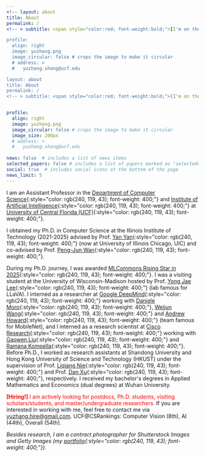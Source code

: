 ```yaml
---
<!-- layout: about
title: About
permalink: /
<!-- > subtitle: <span style="color:red; font-weight:bold;">[I'm on the 24/25 academic job market. Feel free to contact me.]</span>     -->

profile:
  align: right
  image: yuzhang.png
  image_circular: false # crops the image to make it circular
  # address: >
  #   yuzhang.shang@ucf.edu

layout: about
title: About
permalink: /
<!-- > subtitle: <span style="color:red; font-weight:bold;">[I'm on the 24/25 academic job market. Feel free to contact me.]</span>     -->


profile:
  align: right
  image: yuzhang.png
  image_circular: false # crops the image to make it circular
  image_size: 200px 
  # address: >
  #   yuzhang.shang@ucf.edu
    
news: false  # includes a list of news items
selected_papers: false # includes a list of papers marked as "selected={true}"
social: true  # includes social icons at the bottom of the page
news_limit: 5
---
```

<!-- ## About Me  -->
I am an Assistant Professor in the [Department of Computer Science](https://www.cs.ucf.edu/){:style="color: rgb(240, 119, 43); font-weight: 400;"} and [Institute of Artificial Intelligence](https://www.ucf.edu/institute-of-artificial-intelligence/){:style="color: rgb(240, 119, 43); font-weight: 400;"} at [University of Central Florida (UCF)](https://www.ucf.edu/){:style="color: rgb(240, 119, 43); font-weight: 400;"}.    

I obtained my Ph.D. in Computer Science at the Illinois Institute of Technology (2021-2025) advised by Prof. [Yan Yan](https://tomyan555.github.io/){:style="color: rgb(240, 119, 43); font-weight: 400;"} (now at University of Illinois Chicago, UIC) and co-advised by Prof. [Peng-Jun Wan](http://www.cs.iit.edu/~wan/){:style="color: rgb(240, 119, 43); font-weight: 400;"}.     

During my Ph.D. journey, I was awarded [MLCommons Rising Star in 2025](https://mlcommons.org/about-us/programs/){:style="color: rgb(240, 119, 43); font-weight: 400;"}. I was a visiting student at the University of Wisconsin-Madison hosted by Prof. [Yong Jae Lee](https://pages.cs.wisc.edu/~yongjaelee/){:style="color: rgb(240, 119, 43); font-weight: 400;"} (lab famous for <span style="font-weight: 400;">LLaVA</span>). I interned as a researcher at [Google DeepMind](https://deepmind.google/){:style="color: rgb(240, 119, 43); font-weight: 400;"} working with [Daniele Moro](https://scholar.google.com/citations?user=TTkaweMAAAAJ&hl=en){:style="color: rgb(240, 119, 43); font-weight: 400;"}, [Weijun Wang](https://scholar.google.com/citations?user=K-BSWr4AAAAJ&hl=en){:style="color: rgb(240, 119, 43); font-weight: 400;"} and [Andrew Howard](https://scholar.google.com/citations?user=_9l8vD8AAAAJ&hl=en){:style="color: rgb(240, 119, 43); font-weight: 400;"} (team famous for <span style="font-weight: 400;">MobileNet</span>), and I interned as a research scientist at [Cisco Research](https://research.cisco.com/){:style="color: rgb(240, 119, 43); font-weight: 400;"} working with [Gaowen Liu](https://scholar.google.com/citations?user=NIv_aeQAAAAJ&hl=en){:style="color: rgb(240, 119, 43); font-weight: 400;"} and [Ramana Kompella](https://scholar.google.com/citations?user=uf9RZboAAAAJ&hl=en){:style="color: rgb(240, 119, 43); font-weight: 400;"}. 
Before Ph.D., I worked as research assistants at Shandong University and Hong Kong University of Science and Technology (HKUST) under the supervision of Prof. [Liqiang Nie](https://liqiangnie.github.io/index.html){:style="color: rgb(240, 119, 43); font-weight: 400;"} and Prof. [Dan Xu](https://www.danxurgb.net/){:style="color: rgb(240, 119, 43); font-weight: 400;"}, respectively. I received my bachelor's degrees in Applied Mathematics and Economics (dual degrees) at Wuhan University. 

<span style="font-weight:bold; color:red;">[Hiring!]</span> <span style="color:red;">I am actively looking for postdocs, Ph.D. students, visiting scholars/students, and master/undergraduate researchers.</span> If you are interested in working with me, feel free to contact me via yuzhang.hire@gmail.com. <span style="font-weight:400;">UCF@CSRankings: Computer Vision (8th), AI (44th), Overall (54th).</span>    

<!-- > I regularly serve as PC member, and reviewer for multiple international conferences and journals such as CVPR, ICCV, ECCV, NeurIPS, ICLR, ICML, ACM-MM, WSDM, NeuroComputing, Information Sciences, CVIU, TMM, TCSVT, and TKDE.       -->

_Besides research, I am a contract photographer for Shutterstock Images and Getty Images (my [portfolio](https://500px.com/p/yuzhangshang){:style="color: rgb(240, 119, 43); font-weight: 400;"})._     
<!-- > Motto: Wir müssen wissen, wir werden wissen!     -->
